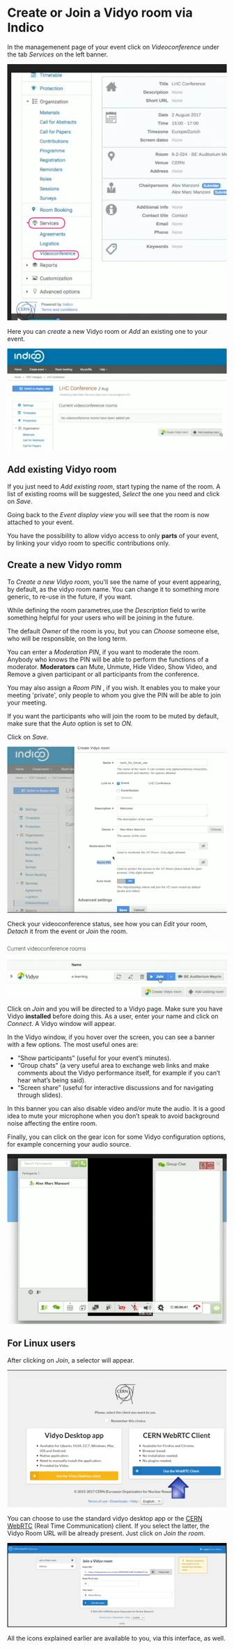 # Create or Join a Vidyo room via Indico


In the managemenent page of your event click on _Videoconference_ under the tab _Services_ on the left banner.

![](/assets/vidyo_find.png)

Here you can _create_ a new Vidyo room or _Add_ an existing one to your event.

![](/assets/vidyo_create_or_add.png)


## Add existing Vidyo room

If you just need to _Add existing room_, start typing the name of the room. A list of existing rooms will be suggested, _Select_ the one you need and click on _Save_.

Going back to the _Event display view_ you will see that the room is now attached to your event.

You have the possibility to allow vidyo access to only **parts** of your event, by linking your vidyo room to specific contributions only.

## Create a new Vidyo romm

To _Create a new Vidyo room_, you'll see the name of your event appearing, by default, as the vidyo room name. You can change it to something more generic, to re-use in the future, if you want.

While defining the room parametres,use the _Description_ field to write something helpful for your users who will be joining in the future.

The default _Owner_ of the room is you, but you can _Choose_ someone else, who will be responsible, on the long term.

You can enter a _Moderation PIN_, if you want to moderate the room.
Anybody who knows the PIN will be able to perform the functions of a moderator. **Moderators** can Mute, Unmute, Hide Video, Show Video, and Remove a given participant or all participants from the conference.

You may also assign a _Room PIN_ , if you wish. It enables you to make your meeting 'private', only people to whom you give the PIN will be able to join your meeting.

If you want the participants who will join the room to be muted by default, make sure that the _Auto_ option is set to _ON_.

Click on _Save_.

![](/assets/vidyo_create.png)

Check your videoconference status, see how you can _Edit_ your room, _Detach_ it from the event or _Join_ the room.

![](/assets/vidyo_join.png)

Click on _Join_ and you will be directed to a Vidyo page.
Make sure you have Vidyo **installed** before doing this.
As a user, enter your name and click on _Connect_. A Vidyo window will appear.

In the Vidyo window, if you hover over the screen, you can see a banner with a few options. The most useful ones are:

- “Show participants” (useful for your event’s minutes). 
- “Group chats” (a very useful area to exchange web links and make comments about the Vidyo performance itself, for example if you can’t hear what’s being said). 
- “Screen share” (useful for interactive discussions and for navigating through slides).

In this banner you can also disable video and/or mute the audio.
It is a good idea to mute your microphone when you don’t speak to avoid background noise affecting the entire room.

Finally, you can click on the gear icon for some Vidyo configuration options, for example concerning your audio source.

![](/assets/vidyo_options.png)

## For Linux users

After clicking on _Join_, a selector will appear. 

![](/assets/vidyo_linux.png)

You can choose to use the standard vidyo desktop app or the [CERN WebRTC](https://vidyowebrtc.web.cern.ch/) (Real Time Communication) client.
If you select the latter, the Vidyo Room URL will be already present. Just click on _Join the room_.

![](/assets/vidyo_webrtc.png)

All the icons explained earlier are available to you, via this interface, as well.





